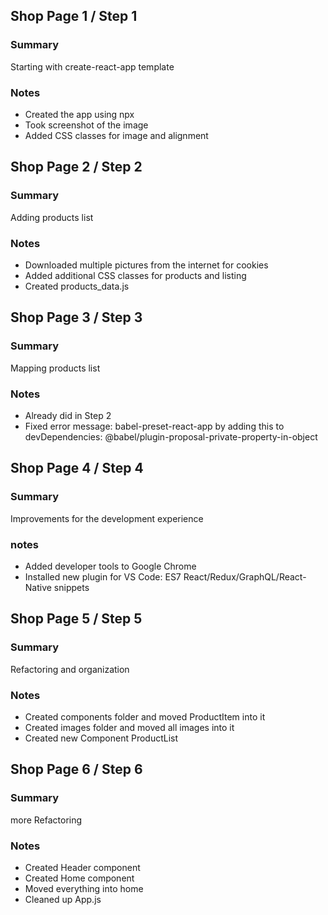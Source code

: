 ## Shop Page 1 / Step 1
### Summary
Starting with create-react-app template

### Notes
- Created the app using npx 
- Took screenshot of the image
- Added CSS classes for image and alignment 

## Shop Page 2 / Step 2
### Summary
Adding products list

### Notes
- Downloaded multiple pictures from the internet for cookies
- Added additional CSS classes for products and listing
- Created products_data.js


## Shop Page 3 / Step 3
### Summary
Mapping products list

### Notes
- Already did in Step 2
- Fixed error message: babel-preset-react-app by adding this to devDependencies: @babel/plugin-proposal-private-property-in-object

## Shop Page 4 / Step 4
### Summary
Improvements for the development experience

### notes
- Added developer tools to Google Chrome
- Installed new plugin for VS Code: ES7 React/Redux/GraphQL/React-Native snippets


## Shop Page 5 / Step 5
### Summary
Refactoring and organization

### Notes
- Created components folder and moved ProductItem into it
- Created images folder and moved all images into it
- Created new Component ProductList


## Shop Page 6 / Step 6
### Summary
more Refactoring

### Notes
- Created Header component
- Created Home component
- Moved everything into home
- Cleaned up App.js
